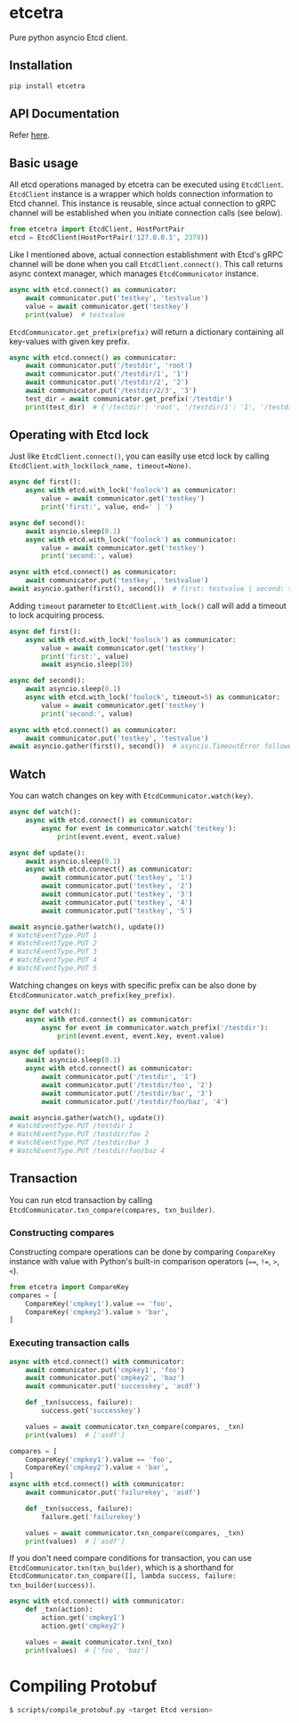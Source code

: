 # etcetra

Pure python asyncio Etcd client.

## Installation

```bash
pip install etcetra
```

## API Documentation

Refer [here](/docs/references.md).

## Basic usage

All etcd operations managed by etcetra can be executed using `EtcdClient`.
`EtcdClient` instance is a wrapper which holds connection information to Etcd channel.
This instance is reusable, since actual connection to gRPC channel will be established
when you initiate connection calls (see below).

```python
from etcetra import EtcdClient, HostPortPair
etcd = EtcdClient(HostPortPair('127.0.0.1', 2379))
```

Like I mentioned above, actual connection establishment with Etcd's gRPC channel will be done
when you call `EtcdClient.connect()`. This call returns async context manager, which manages `EtcdCommunicator` instance.

```python
async with etcd.connect() as communicator:
    await communicator.put('testkey', 'testvalue')
    value = await communicator.get('testkey')
    print(value)  # testvalue
```

`EtcdCommunicator.get_prefix(prefix)` will return a dictionary containing all key-values with given key prefix.

```python
async with etcd.connect() as communicator:
    await communicator.put('/testdir', 'root')
    await communicator.put('/testdir/1', '1')
    await communicator.put('/testdir/2', '2')
    await communicator.put('/testdir/2/3', '3')
    test_dir = await communicator.get_prefix('/testdir')
    print(test_dir)  # {'/testdir': 'root', '/testdir/1': '1', '/testdir/2': '2', '/testdir/2/3': '3'}
```

## Operating with Etcd lock

Just like `EtcdClient.connect()`, you can easilly use etcd lock by calling `EtcdClient.with_lock(lock_name, timeout=None)`.

```python
async def first():
    async with etcd.with_lock('foolock') as communicator:
        value = await communicator.get('testkey')
        print('first:', value, end=' | ')

async def second():
    await asyncio.sleep(0.1)
    async with etcd.with_lock('foolock') as communicator:
        value = await communicator.get('testkey')
        print('second:', value)

async with etcd.connect() as communicator:
    await communicator.put('testkey', 'testvalue')
await asyncio.gather(first(), second())  # first: testvalue | second: testvalue
```

Adding `timeout` parameter to `EtcdClient.with_lock()` call will add a timeout to lock acquiring process.

```python
async def first():
    async with etcd.with_lock('foolock') as communicator:
        value = await communicator.get('testkey')
        print('first:', value)
        await asyncio.sleep(10)

async def second():
    await asyncio.sleep(0.1)
    async with etcd.with_lock('foolock', timeout=5) as communicator:
        value = await communicator.get('testkey')
        print('second:', value)

async with etcd.connect() as communicator:
    await communicator.put('testkey', 'testvalue')
await asyncio.gather(first(), second())  # asyncio.TimeoutError followed by first: testvalue output
```

## Watch

You can watch changes on key with `EtcdCommunicator.watch(key)`.

```python
async def watch():
    async with etcd.connect() as communicator:
        async for event in communicator.watch('testkey'):
            print(event.event, event.value)

async def update():
    await asyncio.sleep(0.1)
    async with etcd.connect() as communicator:
        await communicator.put('testkey', '1')
        await communicator.put('testkey', '2')
        await communicator.put('testkey', '3')
        await communicator.put('testkey', '4')
        await communicator.put('testkey', '5')

await asyncio.gather(watch(), update())
# WatchEventType.PUT 1
# WatchEventType.PUT 2
# WatchEventType.PUT 3
# WatchEventType.PUT 4
# WatchEventType.PUT 5
```

Watching changes on keys with specific prefix can be also done by `EtcdCommunicator.watch_prefix(key_prefix)`.

```python
async def watch():
    async with etcd.connect() as communicator:
        async for event in communicator.watch_prefix('/testdir'):
            print(event.event, event.key, event.value)

async def update():
    await asyncio.sleep(0.1)
    async with etcd.connect() as communicator:
        await communicator.put('/testdir', '1')
        await communicator.put('/testdir/foo', '2')
        await communicator.put('/testdir/bar', '3')
        await communicator.put('/testdir/foo/baz', '4')

await asyncio.gather(watch(), update())
# WatchEventType.PUT /testdir 1
# WatchEventType.PUT /testdir/foo 2
# WatchEventType.PUT /testdir/bar 3
# WatchEventType.PUT /testdir/foo/baz 4
```

## Transaction

You can run etcd transaction by calling `EtcdCommunicator.txn_compare(compares, txn_builder)`.

### Constructing compares

Constructing compare operations can be done by comparing `CompareKey` instance with value with Python's built-in comparison operators (`==`, `!=`, `>`, `<`).

```python
from etcetra import CompareKey
compares = [
    CompareKey('cmpkey1').value == 'foo',
    CompareKey('cmpkey2').value > 'bar',
]
```

### Executing transaction calls

```python
async with etcd.connect() with communicator:
    await communicator.put('cmpkey1', 'foo')
    await communicator.put('cmpkey2', 'baz')
    await communicator.put('successkey', 'asdf')

    def _txn(success, failure):
        success.get('successkey')

    values = await communicator.txn_compare(compares, _txn)
    print(values)  # ['asdf']
```

```python
compares = [
    CompareKey('cmpkey1').value == 'foo',
    CompareKey('cmpkey2').value < 'bar',
]
async with etcd.connect() with communicator:
    await communicator.put('failurekey', 'asdf')

    def _txn(success, failure):
        failure.get('failurekey')

    values = await communicator.txn_compare(compares, _txn)
    print(values)  # ['asdf']
```

If you don't need compare conditions for transaction, you can use `EtcdCommunicator.txn(txn_builder)`,
which is a shorthand for `EtcdCommunicator.txn_compare([], lambda success, failure: txn_builder(success))`.

```python
async with etcd.connect() with communicator:
    def _txn(action):
        action.get('cmpkey1')
        action.get('cmpkey2')

    values = await communicator.txn(_txn)
    print(values)  # ['foo', 'baz']
```

# Compiling Protobuf

```bash
$ scripts/compile_protobuf.py <target Etcd version>
```
